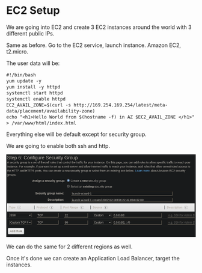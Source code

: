 # EC2 Setup

We are going into EC2 and create 3 EC2 instances around the world with 3 different public IPs.

Same as before. Go to the EC2 service, launch instance. Amazon EC2, t2.micro.

The user data will be:

```
#!/bin/bash
yum update -y
yum install -y httpd
systemctl start httpd
systemctl enable httpd
EC2_AVAIL_ZONE=$(curl -s http://169.254.169.254/latest/meta-data/placement/availability-zone)
echo "<h1>Hello World from $(hostname -f) in AZ $EC2_AVAIL_ZONE </h1>" > /var/www/html/index.html
```

Everything else will be default except for security group.

We are going to enable both ssh and http.

![](img/2022-02-08-06-23-35.png)

We can do the same for 2 different regions as well.

Once it's done we can create an Application Load Balancer, target the instances.
